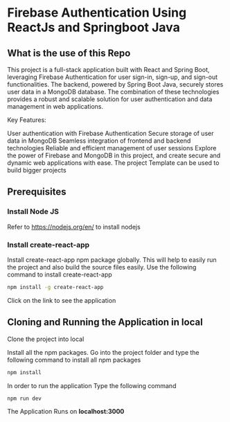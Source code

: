 # Firebase Authentication Using ReactJs and Springboot Java

## What is the use of this Repo

This project is a full-stack application built with React and Spring Boot, leveraging Firebase Authentication for user sign-in, sign-up, and sign-out functionalities. The backend, powered by Spring Boot Java, securely stores user data in a MongoDB database. The combination of these technologies provides a robust and scalable solution for user authentication and data management in web applications.

Key Features:

User authentication with Firebase Authentication
Secure storage of user data in MongoDB
Seamless integration of frontend and backend technologies
Reliable and efficient management of user sessions
Explore the power of Firebase and MongoDB in this project, and create secure and dynamic web applications with ease.
The project Template can be used to build bigger projects

## Prerequisites

### Install Node JS
Refer to https://nodejs.org/en/ to install nodejs

### Install create-react-app
Install create-react-app npm package globally. This will help to easily run the project and also build the source files easily. Use the following command to install create-react-app

```bash
npm install -g create-react-app
```

Click on the link to see the application

## Cloning and Running the Application in local

Clone the project into local 

Install all the npm packages. Go into the project folder and type the following command to install all npm packages

```bash
npm install
```

In order to run the application Type the following command

```bash
npm run dev
```

The Application Runs on **localhost:3000**

